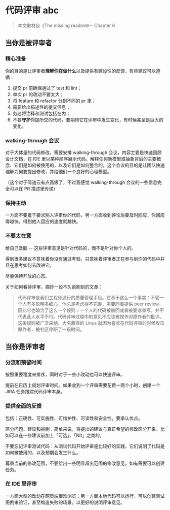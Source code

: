 # 代码评审 abc

> 本文取材自《The missing readme》-- Chapter 6

## 当你是被评审者

### 精心准备

你的目的是让评审者**理解你在做什么**以及提供有建设性的反馈，有些建议可以遵循：

1. 提交 pr 前确保通过了 test 和 lint；
2. 单次 pr 的改动不要太大；
3. 将 feature 和 refactor 分到不同的 pr 里；
4. 需要给出描述性的提交信息；
5. 务必将注释和测试包括在内；
6. 不要**守护**你提所交的代码，要期待它在评审中发生变化，有时候甚至是巨大的变化。



### walking-through 会议

对于大体量的代码修改，需要安排 walking-through 会议，内容主要是快速回顾设计文档，在 IDE 里以某种顺序展示代码。解释任何新模型或抽象背后的主要概念、它们是如何被使用的，以及它们是如何整合的。这个会议的目的是让团队快速理解为何要提出修改，并给他们一个良好的心理模型。

（这个对于简道云有点高级了，不过我感觉 walking-through 会议的一些信息完全可以在 PR 描述里传递）

### 保持主动

一方面不要羞于要求别人评审你的代码，另一方面收到评论后要及时回应，你回应得越快，得到他人回应的速度就越快。

### 不要太在意

给自己洗脑 -- 这些评审意见是针对代码的，而不是针对你个人的。

得到很多建议不意味着你没有通过考验，只意味着评审者正在参与到你的代码中并且在思考如何去改进它。

尽量保持开放的心态。



关于如何看待评审，摘抄一段不久前刷到的文章：

>  代码评审是我们工程师通行的质量管理手段。它基于这么一个事实：不管一个人有多聪明多细心，他总是考虑得不完善，需要同事提供 peer review。因此它也暗含了这么一个规则：一个人的代码被驳回或者被要求重写，并不代表此人水平不行。代码评审过程中的意见不应该被视作对原作者的批评。这条规则被广泛采纳，大名鼎鼎的 Linus 就因为喜欢在代码评审的时候攻击原作者，被社区停职了一段时间。



## 当你是评审者

### 分流和预留时间

按照重要程度来排序，同时对于一些小改动也可以快速评审。

提前在日历上规划评审时间。如果收到一个评审需要花费一两个小时，创建一个 JIRA 任务跟踪代码评审本身。

### 提供全面的反馈

包括：正确性、可实施性、可维护性、可读性和安全性。要承认优点。

区分问题、建议和挑剔：简单来说，将提出的建议与真正希望的修改区分开来。比如可以在一些建议前加上「可选」、「Nit」之类的。

不要忘记评审测试代码：从测试代码开始评审是比较好的实践，它们说明了代码是如何被使用的，以及预期会发生什么。

尊重当前的修改范围，不要给出一些明显超出范围的修改意见，如有需要可以创建任务。

### 在 IDE 里评审

一方面大型的改动在网页端很难浏览；另一方面本地代码可以运行，可以创建测试用例来验证，甚至构造失败的场景，以更好的说明评审意见。